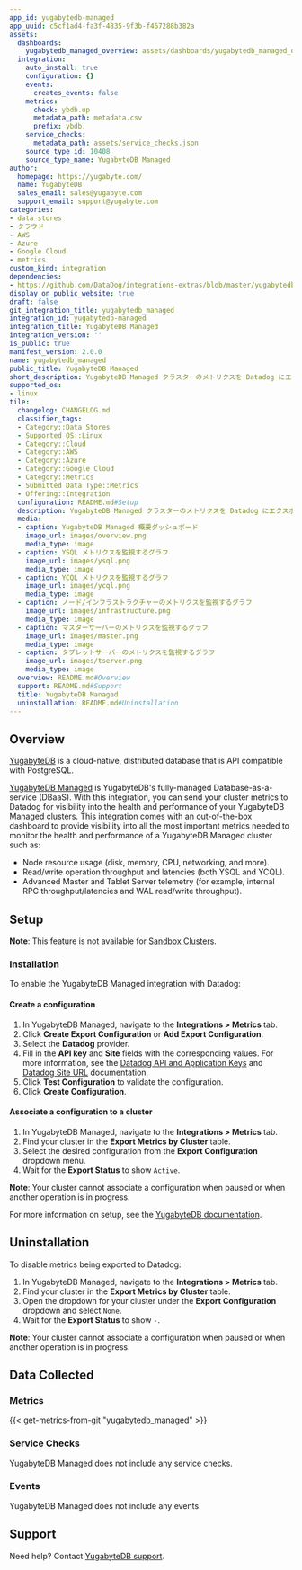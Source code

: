 ```yaml
---
app_id: yugabytedb-managed
app_uuid: c5cf1ad4-fa3f-4835-9f3b-f467288b382a
assets:
  dashboards:
    yugabytedb_managed_overview: assets/dashboards/yugabytedb_managed_overview.json
  integration:
    auto_install: true
    configuration: {}
    events:
      creates_events: false
    metrics:
      check: ybdb.up
      metadata_path: metadata.csv
      prefix: ybdb.
    service_checks:
      metadata_path: assets/service_checks.json
    source_type_id: 10408
    source_type_name: YugabyteDB Managed
author:
  homepage: https://yugabyte.com/
  name: YugabyteDB
  sales_email: sales@yugabyte.com
  support_email: support@yugabyte.com
categories:
- data stores
- クラウド
- AWS
- Azure
- Google Cloud
- metrics
custom_kind: integration
dependencies:
- https://github.com/DataDog/integrations-extras/blob/master/yugabytedb_managed/README.md
display_on_public_website: true
draft: false
git_integration_title: yugabytedb_managed
integration_id: yugabytedb-managed
integration_title: YugabyteDB Managed
integration_version: ''
is_public: true
manifest_version: 2.0.0
name: yugabytedb_managed
public_title: YugabyteDB Managed
short_description: YugabyteDB Managed クラスターのメトリクスを Datadog にエクスポートする
supported_os:
- linux
tile:
  changelog: CHANGELOG.md
  classifier_tags:
  - Category::Data Stores
  - Supported OS::Linux
  - Category::Cloud
  - Category::AWS
  - Category::Azure
  - Category::Google Cloud
  - Category::Metrics
  - Submitted Data Type::Metrics
  - Offering::Integration
  configuration: README.md#Setup
  description: YugabyteDB Managed クラスターのメトリクスを Datadog にエクスポートする
  media:
  - caption: YugabyteDB Managed 概要ダッシュボード
    image_url: images/overview.png
    media_type: image
  - caption: YSQL メトリクスを監視するグラフ
    image_url: images/ysql.png
    media_type: image
  - caption: YCQL メトリクスを監視するグラフ
    image_url: images/ycql.png
    media_type: image
  - caption: ノード/インフラストラクチャーのメトリクスを監視するグラフ
    image_url: images/infrastructure.png
    media_type: image
  - caption: マスターサーバーのメトリクスを監視するグラフ
    image_url: images/master.png
    media_type: image
  - caption: タブレットサーバーのメトリクスを監視するグラフ
    image_url: images/tserver.png
    media_type: image
  overview: README.md#Overview
  support: README.md#Support
  title: YugabyteDB Managed
  uninstallation: README.md#Uninstallation
---
```


<!--  SOURCED FROM https://github.com/DataDog/integrations-extras -->


## Overview

[YugabyteDB][1] is a cloud-native, distributed database that is API compatible with PostgreSQL.

[YugabyteDB Managed][2] is YugabyteDB's fully-managed Database-as-a-service (DBaaS). With this integration, you can send your cluster metrics to Datadog for visibility into the health and performance of your YugabyteDB Managed clusters. This integration comes with an out-of-the-box dashboard to provide visibility into all the most important metrics needed to monitor the health and performance of a YugabyteDB Managed cluster such as:
- Node resource usage (disk, memory, CPU, networking, and more).
- Read/write operation throughput and latencies (both YSQL and YCQL).
- Advanced Master and Tablet Server telemetry (for example, internal RPC throughput/latencies and WAL read/write throughput).

## Setup
**Note**: This feature is not available for [Sandbox Clusters][3].

### Installation

To enable the YugabyteDB Managed integration with Datadog:

#### Create a configuration
1. In YugabyteDB Managed, navigate to the **Integrations > Metrics** tab.
2. Click **Create Export Configuration** or **Add Export Configuration**.
3. Select the **Datadog** provider.
4. Fill in the **API key** and **Site** fields with the corresponding values. For more information, see the [Datadog API and Application Keys][4] and [Datadog Site URL][5] documentation.
5. Click **Test Configuration** to validate the configuration.
6. Click **Create Configuration**.

#### Associate a configuration to a cluster
1. In YugabyteDB Managed, navigate to the **Integrations > Metrics** tab.
2. Find your cluster in the **Export Metrics by Cluster** table.
3. Select the desired configuration from the **Export Configuration** dropdown menu.
4. Wait for the **Export Status** to show `Active`.

**Note**: Your cluster cannot associate a configuration when paused or when another operation is in progress.

For more information on setup, see the [YugabyteDB documentation][6].

## Uninstallation

To disable metrics being exported to Datadog:
1. In YugabyteDB Managed, navigate to the **Integrations > Metrics** tab.
2. Find your cluster in the **Export Metrics by Cluster** table.
3. Open the dropdown for your cluster under the **Export Configuration** dropdown and select `None`.
4. Wait for the **Export Status** to show `-`.

**Note**: Your cluster cannot associate a configuration when paused or when another operation is in progress.

## Data Collected

### Metrics
{{< get-metrics-from-git "yugabytedb_managed" >}}


### Service Checks

YugabyteDB Managed does not include any service checks.

### Events

YugabyteDB Managed does not include any events.

## Support

Need help? Contact [YugabyteDB support][8].


[1]: https://yugabyte.com/
[2]: https://www.yugabyte.com/managed/
[3]: https://docs.yugabyte.com/preview/yugabyte-cloud/cloud-basics/create-clusters/create-clusters-free/
[4]: https://docs.datadoghq.com/ja/account_management/api-app-keys/#add-an-api-key-or-client-token
[5]: https://docs.datadoghq.com/ja/getting_started/site/
[6]: https://docs.yugabyte.com/preview/yugabyte-cloud/cloud-monitor/metrics-export/#datadog
[7]: https://github.com/DataDog/integrations-extras/blob/master/yugabytedb_managed/metadata.csv
[8]: https://support.yugabyte.com/hc/en-us/requests/new